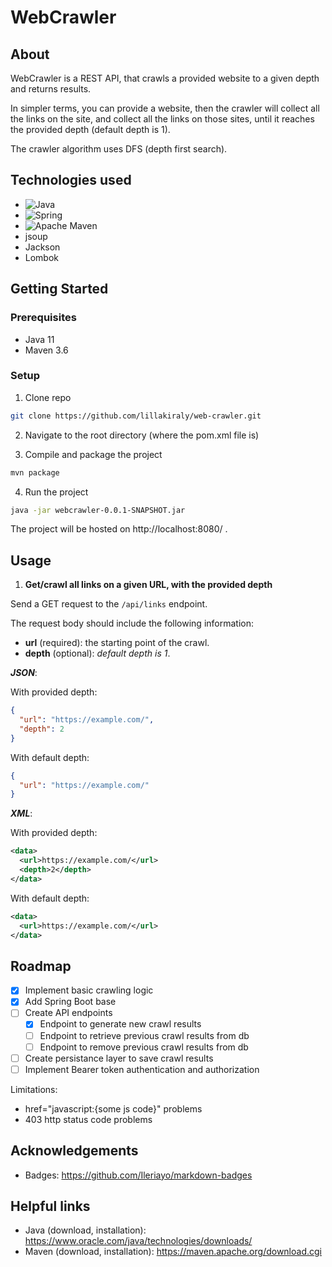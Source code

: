 # WebCrawler

## About
WebCrawler is a REST API, that crawls a provided website to a given depth and returns results. 

In simpler terms, you can provide a website, then the crawler will collect all the links on the site, and collect all the links on those sites, until it reaches the provided depth (default depth is 1).

The crawler algorithm uses DFS (depth first search).

## Technologies used
- ![Java](https://img.shields.io/badge/java-%23ED8B00.svg?style=for-the-badge&logo=java&logoColor=white)
- ![Spring](https://img.shields.io/badge/spring-%236DB33F.svg?style=for-the-badge&logo=spring&logoColor=white)
- ![Apache Maven](https://img.shields.io/badge/Apache%20Maven-C71A36?style=for-the-badge&logo=Apache%20Maven&logoColor=white)
- jsoup
- Jackson
- Lombok

## Getting Started
### Prerequisites
- Java 11
- Maven 3.6

### Setup
1. Clone repo

```sh
git clone https://github.com/lillakiraly/web-crawler.git
```

2. Navigate to the root directory (where the pom.xml file is) 

3. Compile and package the project

```sh
mvn package
```

4. Run the project

```sh
java -jar webcrawler-0.0.1-SNAPSHOT.jar
```

The project will be hosted on http://localhost:8080/ .

## Usage
1. **Get/crawl all links on a given URL, with the provided depth**

Send a GET request to the `/api/links` endpoint.

The request body should include the following information:

- **url** (required): the starting point of the crawl.
- **depth** (optional): *default depth is 1*.

***JSON***:

With provided depth:
```json
{
  "url": "https://example.com/",
  "depth": 2
}
```

With default depth:

```json
{
  "url": "https://example.com/"
}
```

***XML***:

With provided depth:
```xml
<data>
  <url>https://example.com/</url>
  <depth>2</depth>
</data>
```

With default depth:
```xml
<data>
  <url>https://example.com/</url>
</data>
```

## Roadmap
- [x] Implement basic crawling logic
- [x] Add Spring Boot base
- [ ] Create API endpoints
  - [x] Endpoint to generate new crawl results
  - [ ] Endpoint to retrieve previous crawl results from db
  - [ ] Endpoint to remove previous crawl results from db
- [ ] Create persistance layer to save crawl results
- [ ] Implement Bearer token authentication and authorization

Limitations:
- href="javascript:{some js code}" problems
- 403 http status code problems

## Acknowledgements
- Badges: https://github.com/Ileriayo/markdown-badges

## Helpful links
- Java (download, installation): https://www.oracle.com/java/technologies/downloads/
- Maven (download, installation): https://maven.apache.org/download.cgi
